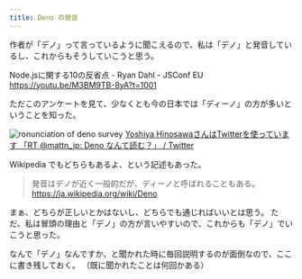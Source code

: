 ```yaml
---
title: Deno の発音
---
```


作者が「デノ」って言っているように聞こえるので、私は「デノ」と発音しているし、これからもそうしていこうと思う。

Node.jsに関する10の反省点 - Ryan Dahl - JSConf EU
https://youtu.be/M3BM9TB-8yA?t=1001

ただこのアンケートを見て、少なくとも今の日本では「ディーノ」の方が多いということを知った。

![ronunciation of deno survey](https://mryhryki.com/file/bWAHnM7h0oByTIwmlKZEa-qeJm)
[Yoshiya HinosawaさんはTwitterを使っています 「RT @mattn\_jp: Deno なんて読む？」 / Twitter](https://twitter.com/kt3k/status/1460571006473441289)

Wikipedia でもどちらもあるよ、という記述もあった。

> 発音はデノが近く一般的だが、ディーノと呼ばれることもある。
https://ja.wikipedia.org/wiki/Deno

まぁ、どちらが正しいとかはないし、どちらでも通じればいいとは思う。
ただ、私は冒頭の理由と「デノ」の方が言いやすいので、これからも「デノ」でいこうと思った。

なんで「デノ」なんですか、と聞かれた時に毎回説明するのが面倒なので、ここに書き残しておく。
（既に聞かれたことは何回かある）

